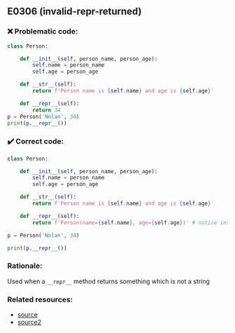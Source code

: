 ## E0306 (invalid-repr-returned)

### :x: Problematic code:

```python
class Person:

    def __init__(self, person_name, person_age):
        self.name = person_name
        self.age = person_age

    def __str__(self):
        return f'Person name is {self.name} and age is {self.age}'

    def __repr__(self):
        return 34
p = Person('Nolan', 34)
print(p.__repr__())
```

### :heavy_check_mark: Correct code:

```python
class Person:

    def __init__(self, person_name, person_age):
        self.name = person_name
        self.age = person_age

    def __str__(self):
        return f'Person name is {self.name} and age is {self.age}'

    def __repr__(self):
        return f'Person(name={self.name}, age={self.age})' # notice instead of returning an int the function now returns a string

p = Person('Nolan', 34)

print(p.__repr__())
```

### Rationale:

Used when a `__repr__` method returns something which is not a string

### Related resources:

- [source](https://www.journaldev.com/22460/python-str-repr-functions)
- [source2](https://pycodequ.al/docs/pylint-messages/e0306-invalid-repr-returned.html)
